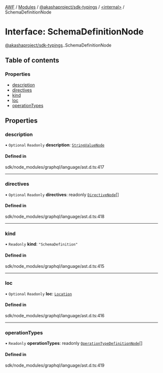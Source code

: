 [AWF](../README.md) / [Modules](../modules.md) / [@akashaproject/sdk-typings](../modules/akashaproject_sdk_typings.md) / [<internal\>](../modules/akashaproject_sdk_typings._internal_.md) / SchemaDefinitionNode

# Interface: SchemaDefinitionNode

[@akashaproject/sdk-typings](../modules/akashaproject_sdk_typings.md).[<internal>](../modules/akashaproject_sdk_typings._internal_.md).SchemaDefinitionNode

## Table of contents

### Properties

- [description](akashaproject_sdk_typings._internal_.SchemaDefinitionNode.md#description)
- [directives](akashaproject_sdk_typings._internal_.SchemaDefinitionNode.md#directives)
- [kind](akashaproject_sdk_typings._internal_.SchemaDefinitionNode.md#kind)
- [loc](akashaproject_sdk_typings._internal_.SchemaDefinitionNode.md#loc)
- [operationTypes](akashaproject_sdk_typings._internal_.SchemaDefinitionNode.md#operationtypes)

## Properties

### description

• `Optional` `Readonly` **description**: [`StringValueNode`](akashaproject_sdk_typings._internal_.StringValueNode.md)

#### Defined in

sdk/node_modules/graphql/language/ast.d.ts:417

___

### directives

• `Optional` `Readonly` **directives**: readonly [`DirectiveNode`](akashaproject_sdk_typings._internal_.DirectiveNode.md)[]

#### Defined in

sdk/node_modules/graphql/language/ast.d.ts:418

___

### kind

• `Readonly` **kind**: ``"SchemaDefinition"``

#### Defined in

sdk/node_modules/graphql/language/ast.d.ts:415

___

### loc

• `Optional` `Readonly` **loc**: [`Location`](../classes/akashaproject_sdk_typings._internal_.Location.md)

#### Defined in

sdk/node_modules/graphql/language/ast.d.ts:416

___

### operationTypes

• `Readonly` **operationTypes**: readonly [`OperationTypeDefinitionNode`](akashaproject_sdk_typings._internal_.OperationTypeDefinitionNode.md)[]

#### Defined in

sdk/node_modules/graphql/language/ast.d.ts:419
